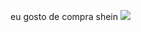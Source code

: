 eu gosto de compra shein
![](https://s2.glbimg.com/jIGUhrXtdaD9qstPAVw_rshoECQ=/0x0:607x426/984x0/smart/filters:strip_icc()/i.s3.glbimg.com/v1/AUTH_ba3db981e6d14e54bb84be31c923b00c/internal_photos/bs/2021/l/b/0528VaTPiQXBDva9UHEw/2020-06-24-tudo-sobre-a-lua-2.jpg)